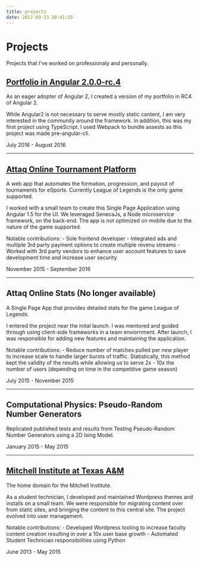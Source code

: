 ```yaml
---
title: projects
date: 2017-03-23 20:41:25
---
```


# Projects

Projects that I've worked on professionaly and personally.

## [Portfolio in Angular 2.0.0-rc.4](https://kbyedev.com)

As an eager adopter of Angular 2, I created a version of my portfolio in RC4 of Angular 2.

While Angular2 is not necessary to serve mostly static content, I am very interested in the community around the framework. In addition, this was my first project using TypeScript. I used Webpack to bundle assests as this project was made pre-angular-cli.

July 2016 - August 2016

---

## [Attaq Online Tournament Platform](https://play.attaqonline.com/)
A web app that automates the formation, progression, and payout of tournaments for eSports. Currently League of Legends is the only game supported.

I worked with a small team to create this Single Page Application using Angular 1.5 for the UI. We leveraged SenecaJs, a Node microservice framework, on the back-end. The app is not optimized on mobile due to the nature of the game supported.

Notable contributions:
    - Sole frontend developer
    - Integrated ads and multiple 3rd party payment options to create multiple revenu streams
    - Worked with 3rd party vendors to enhance user account features to save development time and increase user security

November 2015 - September 2016

---

## Attaq Online Stats (No longer available) 

A Single Page App that provides detailed stats for the game League of Legends.

I entered the project near the inital launch. I was mentored and guided through using client-side frameworks in a team enviornment. After launch, I was responsible for adding new features and maintaining the application. 

Notable contributions:
    - Reduce number of matches pulled per new player to increase scale to handle larger bursts of traffic. Statistically, this method kept the validity of the results while allowing us to serve 2x - 10x the number of users (depending on time in the competitive game season)

July 2015 - November 2015

---

## Computational Physics: Pseudo-Random Number Generators 

Replicated published tests and results from Testing Pseudo-Random Number Generators using a 2D Ising Model.

January 2015 - May 2015

---

## [Mitchell Institute at Texas A&M](http://mitchell.tamu.edu/) 

The home domain for the Mitchell Institute.

As a student technician, I developed and maintained Wordpress themes and installs on a small team. We were responsible for migrating content over from static sites, and bringing the content to this central site. The project evolved into user management.

Notable contributions:
    - Developed Wordpress tooling to increase faculty content creation resulting in over a 10x user base growth
    - Automated Student Technician responsibilities using Python

June 2013 - May 2015